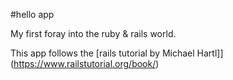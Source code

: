 #hello app


My first foray into the ruby & rails world.

This app follows the [rails tutorial by Michael Hartl]](https://www.railstutorial.org/book/)

